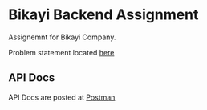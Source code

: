 # Bikayi Backend Assignment

Assignemnt for Bikayi Company.

Problem statement located [here](./Backend-Assignment.pdf)

## API Docs

API Docs are posted at [Postman](https://documenter.getpostman.com/view/19397942/UVeDt7Jf)
